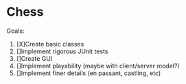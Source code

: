 # Chess

Goals:
<ol>
<li>[X]Create basic classes</li>
  <li>[]Implement rigorous JUnit tests</li> 
  <li>[]Create GUI </li>
  <li>[]Implement playability (maybe with client/server model?)</li>
  <li>[]Implement finer details (en passant, castling, etc)  </li>
</ol>

